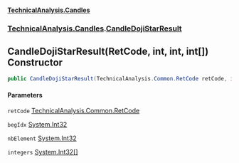 #### [TechnicalAnalysis.Candles](TechnicalAnalysis.Candles.md 'TechnicalAnalysis.Candles')
### [TechnicalAnalysis.Candles](TechnicalAnalysis.Candles.md#TechnicalAnalysis.Candles 'TechnicalAnalysis.Candles').[CandleDojiStarResult](CandleDojiStarResult.md 'TechnicalAnalysis.Candles.CandleDojiStarResult')

## CandleDojiStarResult(RetCode, int, int, int[]) Constructor

```csharp
public CandleDojiStarResult(TechnicalAnalysis.Common.RetCode retCode, int begIdx, int nbElement, int[] integers);
```
#### Parameters

<a name='TechnicalAnalysis.Candles.CandleDojiStarResult.CandleDojiStarResult(TechnicalAnalysis.Common.RetCode,int,int,int[]).retCode'></a>

`retCode` [TechnicalAnalysis.Common.RetCode](https://docs.microsoft.com/en-us/dotnet/api/TechnicalAnalysis.Common.RetCode 'TechnicalAnalysis.Common.RetCode')

<a name='TechnicalAnalysis.Candles.CandleDojiStarResult.CandleDojiStarResult(TechnicalAnalysis.Common.RetCode,int,int,int[]).begIdx'></a>

`begIdx` [System.Int32](https://docs.microsoft.com/en-us/dotnet/api/System.Int32 'System.Int32')

<a name='TechnicalAnalysis.Candles.CandleDojiStarResult.CandleDojiStarResult(TechnicalAnalysis.Common.RetCode,int,int,int[]).nbElement'></a>

`nbElement` [System.Int32](https://docs.microsoft.com/en-us/dotnet/api/System.Int32 'System.Int32')

<a name='TechnicalAnalysis.Candles.CandleDojiStarResult.CandleDojiStarResult(TechnicalAnalysis.Common.RetCode,int,int,int[]).integers'></a>

`integers` [System.Int32](https://docs.microsoft.com/en-us/dotnet/api/System.Int32 'System.Int32')[[]](https://docs.microsoft.com/en-us/dotnet/api/System.Array 'System.Array')